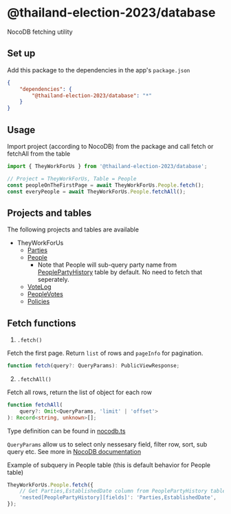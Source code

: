 # @thailand-election-2023/database

NocoDB fetching utility

## Set up

Add this package to the dependencies in the app's `package.json`

```json
{
	"dependencies": {
		"@thailand-election-2023/database": "*"
	}
}
```

## Usage

Import project (according to NocoDB) from the package and call fetch or fetchAll from the table

```js
import { TheyWorkForUs } from '@thailand-election-2023/database';

// Project = TheyWorkForUs, Table = People
const peopleOnTheFirstPage = await TheyWorkForUs.People.fetch();
const everyPeople = await TheyWorkForUs.People.fetchAll();
```

## Projects and tables

The following projects and tables are available

- TheyWorkForUs
  - [Parties](https://sheets.wevis.info/dashboard/#/nc/view/40065196-c978-4d7a-b3fb-fb84694383a7)
  - [People](https://sheets.wevis.info/dashboard/#/nc/view/572c5e5c-a3d8-440f-9a70-3c4c773543ec)
    - Note that People will sub-query party name from [PeoplePartyHistory](https://sheets.wevis.info/dashboard/#/nc/view/707598ab-a5db-4c46-886c-f59934c9936b) table by default. No need to fetch that seperately.
  - [VoteLog](https://sheets.wevis.info/dashboard/#/nc/view/e06d1465-2786-4799-9c0f-a20f4cf71ec4)
  - [PeopleVotes](https://sheets.wevis.info/dashboard/#/nc/view/e58433cc-f4fd-499b-926d-05431412cbba)
  - [Policies](https://sheets.wevis.info/dashboard/#/nc/view/d930acb2-b1f8-4a85-9ed9-04c2b1edc951)

## Fetch functions

1. `.fetch()`

Fetch the first page. Return `list` of rows and `pageInfo` for pagination.

```ts
function fetch(query?: QueryParams): PublicViewResponse;
```

2. `.fetchAll()`

Fetch all rows, return the list of object for each row

```ts
function fetchAll(
	query?: Omit<QueryParams, 'limit' | 'offset'>
): Record<string, unknown>[];
```

Type definition can be found in [nocodb.ts](src/nocodb.ts)

`QueryParams` allow us to select only nessesary field, filter row, sort, sub query etc. See more in [NocoDB documentation](https://docs.nocodb.com/developer-resources/rest-apis#query-params)

Example of subquery in People table (this is default behavior for People table)

```js
TheyWorkForUs.People.fetch({
	// Get Parties,EstablishedDate column from PeoplePartyHistory table
	'nested[PeoplePartyHistory][fields]': 'Parties,EstablishedDate',
});
```
